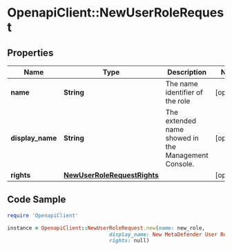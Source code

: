 # OpenapiClient::NewUserRoleRequest

## Properties

Name | Type | Description | Notes
------------ | ------------- | ------------- | -------------
**name** | **String** | The name identifier of the role | [optional] 
**display_name** | **String** | The extended name showed in the Management Console. | [optional] 
**rights** | [**NewUserRoleRequestRights**](NewUserRoleRequestRights.md) |  | [optional] 

## Code Sample

```ruby
require 'OpenapiClient'

instance = OpenapiClient::NewUserRoleRequest.new(name: new_role,
                                 display_name: New MetaDefender User Role,
                                 rights: null)
```


